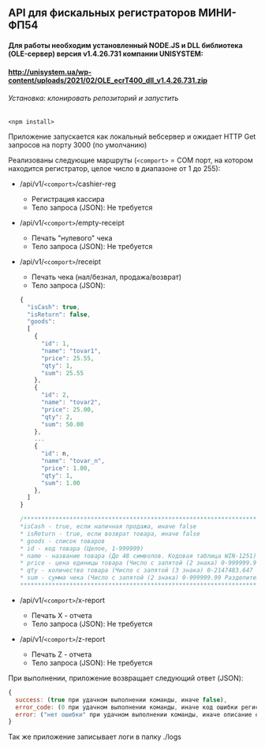 ## API для фискальных регистраторов МИНИ-ФП54

#### Для работы необходим установленный NODE.JS и DLL библиотека (OLE-сервер) версия v1.4.26.731 компании UNISYSTEM:
#### <http://unisystem.ua/wp-content/uploads/2021/02/OLE_ecrT400_dll_v1.4.26.731.zip>

###### Установка: клонировать репозиторий и запустить
`<npm install>`

Приложение запускается как локальный вебсервер и ожидает HTTP Get 
запросов на порту 3000 (по умолчанию)

Реализованы следующие маршруты 
(`<comport>` = СОМ порт, на котором находится регистратор, целое число в диапазоне от 1 до 255):

* /api/v1/`<comport>`/cashier-reg
    * Регистрация кассира
    * Тело запроса (JSON): Не требуется

* /api/v1/`<comport>`/empty-receipt
    * Печать "нулевого" чека
    * Тело запроса (JSON): Не требуется

* /api/v1/`<comport>`/receipt
    * Печать чека (нал/безнал, продажа/возврат)
    * Тело запроса (JSON):
    ```javascript
    {
      "isCash": true,
      "isReturn": false,
      "goods": 
      [
        {
          "id": 1,
          "name": "tovar1",
          "price": 25.55,
          "qty": 1,
          "sum": 25.55
        },
        {
          "id": 2,
          "name": "tovar2",
          "price": 25.00,
          "qty": 2,
          "sum": 50.00
        },
        ...
        {
          "id": n,
          "name": "tovar_n",
          "price": 1.00,
          "qty": 1,
          "sum": 1.00
        },
      ]
    }
    
    /***************************************************************************************************************** 
    *isCash - true, если наличная продажа, иначе false
    * isReturn - true, если возврат товара, иначе false
    * goods - список товаров
    * id - код товара (Целое, 1-999999)
    * name - название товара (До 48 символов. Кодовая таблица WIN-1251)
    * price - цена единицы товара (Число с запятой (2 знака) 0-999999.99 Разделитель целой и дробной частей – точка)
    * qty - количество товара (Число с запятой (3 знака) 0-2147483.647 Разделитель целой и дробной частей – точка)
    * sum - сумма чека (Число с запятой (2 знака) 0-999999.99 Разделитель целой и дробной частей – точка)
    *****************************************************************************************************************/
    ```

* /api/v1/`<comport>`/x-report
    * Печать Х - отчета
    * Тело запроса (JSON): Не требуется

* /api/v1/`<comport>`/z-report
    * Печать Z - отчета
    * Тело запроса (JSON): Не требуется

При выполнении, приложение возвращает следующий ответ (JSON):
```javascript
{
  success: (true при удачном выполнении команды, иначе false),
  error_code: (0 при удачном выполнении команды, иначе код ошибки регистратора),
  error: ("нет ошибки" при удачном выполнении команды, иначе описание ошибки)
}
```
Так же приложение записывает логи в папку ./logs